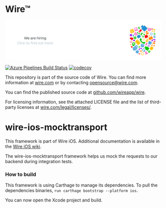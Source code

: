 # Wire™

[![Wire logo](https://github.com/wireapp/wire/blob/master/assets/header-small.png?raw=true)](https://wire.com/jobs/)

[![Azure Pipelines Build Status](https://dev.azure.com/wireswiss/Wire%20iOS/_apis/build/status/Frameworks/wire-ios-mocktransport?branchName=develop)](https://dev.azure.com/wireswiss/Wire%20iOS/_build/latest?definitionId=20&branchName=develop) [![codecov](https://codecov.io/gh/wireapp/wire-ios-mocktransport/branch/develop/graph/badge.svg)](https://codecov.io/gh/wireapp/wire-ios-mocktransport)

This repository is part of the source code of Wire. You can find more information at [wire.com](https://wire.com) or by contacting opensource@wire.com.

You can find the published source code at [github.com/wireapp/wire](https://github.com/wireapp/wire).

For licensing information, see the attached LICENSE file and the list of third-party licenses at [wire.com/legal/licenses/](https://wire.com/legal/licenses/).

# wire-ios-mocktransport

This framework is part of Wire iOS. Additional documentation is available in the [Wire iOS wiki](https://github.com/wireapp/wire-ios/wiki).

The wire-ios-mocktransport framework helps us mock the requests to our backend during integration tests.

### How to build

This framework is using Carthage to manage its dependencies. To pull the dependencies binaries, `run carthage bootstrap --platform ios`.

You can now open the Xcode project and build.
